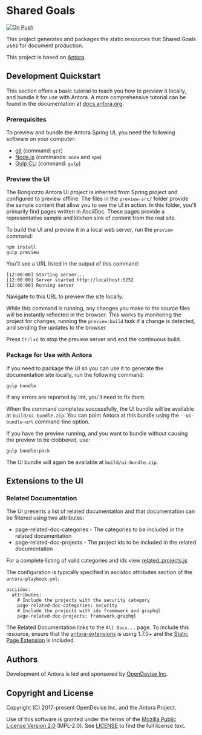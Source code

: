 # Shared Goals

[![On Push](https://github.com/bongiozzo/antora-ui-bongiozzo/actions/workflows/push.yml/badge.svg?branch=main)](https://github.com/spring-io/antora-ui-bongiozzo/actions/workflows/push.yml)

This project generates and packages the static resources that Shared Goals uses for document production.

This project is based on [Antora](https://antora.org).

## Development Quickstart

This section offers a basic tutorial to teach you how to preview it locally, and bundle it for use with Antora.
A more comprehensive tutorial can be found in the documentation at [docs.antora.org](https://docs.antora.org/).

### Prerequisites

To preview and bundle the Antora Spring UI, you need the following software on your computer:

* [git](https://git-scm.com/) (command: `git`)
* [Node.js](https://nodejs.org/) (commands: `node` and `npm`)
* [Gulp CLI](http://gulpjs.com/) (command: `gulp`)

### Preview the UI

The Bongiozzo Antora UI project is inherited from Spring project and configured to preview offline.
The files in the `preview-src/` folder provide the sample content that allow you to see the UI in action.
In this folder, you'll primarily find pages written in AsciiDoc.
These pages provide a representative sample and kitchen sink of content from the real site.

To build the UI and preview it in a local web server, run the `preview` command:

```
npm install
gulp preview
```

You'll see a URL listed in the output of this command:

```
[12:00:00] Starting server...
[12:00:00] Server started http://localhost:5252
[12:00:00] Running server
```

Navigate to this URL to preview the site locally.

While this command is running, any changes you make to the source files will be instantly reflected in the browser.
This works by monitoring the project for changes, running the `preview:build` task if a change is detected, and sending the updates to the browser.

Press `Ctrl`+`C` to stop the preview server and end the continuous build.

### Package for Use with Antora

If you need to package the UI so you can use it to generate the documentation site locally, run the following command:

```
gulp bundle
```

If any errors are reported by lint, you'll need to fix them.

When the command completes successfully, the UI bundle will be available at `build/ui-bundle.zip`.
You can point Antora at this bundle using the `--ui-bundle-url` command-line option.

If you have the preview running, and you want to bundle without causing the preview to be clobbered, use:

```
gulp bundle:pack
```

The UI bundle will again be available at `build/ui-bundle.zip`.

## Extensions to the UI

### Related Documentation

The UI presents a list of related documentation and that documentation can be filtered using two attributes:

* page-related-doc-categories - The categories to be included in the related documentation
* page-related-doc-projects - The project ids to be included in the related documentation

For a complete listing of valid categories and ids view [related_projects.js](https://github.com/bongiozzo/antora-ui-bongiozzo/blob/main/src/helpers/related_projects.js)

The configuration is typically specified in asciidoc attributes section of the `antora-playbook.yml`:

```
asciidoc:
  attributes:
    # Include the projects with the security category
    page-related-doc-categories: security
    # Include the projects with ids framework and graphql
    page-related-doc-projects: framework,graphql
```

The Related Documentation links to the `All Docs...` page.
To include this resource, ensure that the [antora-extensions](https://github.com/spring-io/antora-extensions/blob/main/README.adoc) is using 1.7.0+ and the [Static Page Extension](https://github.com/spring-io/antora-extensions/blob/main/README.adoc#static-page) is included.

## Authors

Development of Antora is led and sponsored by [OpenDevise Inc](https://opendevise.com/).

## Copyright and License

Copyright (C) 2017-present OpenDevise Inc. and the Antora Project.

Use of this software is granted under the terms of the [Mozilla Public License Version 2.0](https://www.mozilla.org/en-US/MPL/2.0/) (MPL-2.0).
See [LICENSE](https://github.com/spring-io/antora-ui-spring/blob/feat/gh-226/LICENSE) to find the full license text.
